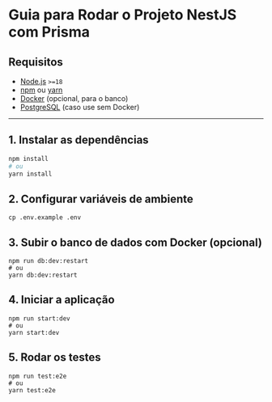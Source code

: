 # Guia para Rodar o Projeto NestJS com Prisma

## Requisitos

- [Node.js](https://nodejs.org/) `>=18`
- [npm](https://www.npmjs.com/) ou [yarn](https://yarnpkg.com/)
- [Docker](https://www.docker.com/) (opcional, para o banco)
- [PostgreSQL](https://www.postgresql.org/) (caso use sem Docker)

---

## 1. Instalar as dependências

```bash
npm install
# ou
yarn install
``` 
## 2. Configurar variáveis de ambiente
```
cp .env.example .env
```
## 3. Subir o banco de dados com Docker (opcional)
```
npm run db:dev:restart
# ou
yarn db:dev:restart
```
## 4. Iniciar a aplicação
```
npm run start:dev
# ou
yarn start:dev
```
## 5. Rodar os testes
```
npm run test:e2e
# ou
yarn test:e2e
```

